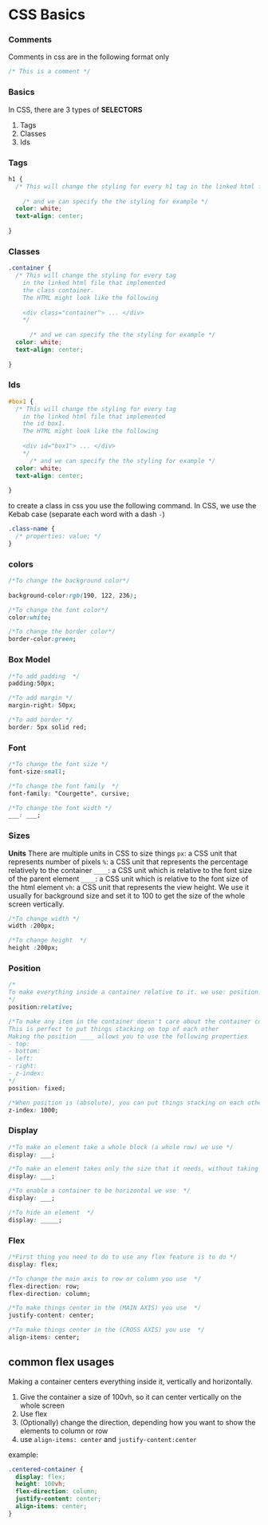# CSS Basics

### Comments

Comments in css are in the following format only

```css
/* This is a comment */
```

### Basics

In CSS, there are 3 types of **SELECTORS**

1. Tags
2. Classes
3. Ids

### Tags

```css
h1 {
  /* This will change the styling for every h1 tag in the linked html file */
  
    /* and we can specify the the styling for example */
  color: white;
  text-align: center;
  
}
```

### Classes

```css
.container {
  /* This will change the styling for every tag 
    in the linked html file that implemented 
    the class container. 
    The HTML might look like the following
    
    <div class="container"> ... </div>
    */
    
      /* and we can specify the the styling for example */
  color: white;
  text-align: center;
    
}
```

### Ids

```css
#box1 {
  /* This will change the styling for every tag 
    in the linked html file that implemented 
    the id box1. 
    The HTML might look like the following
    
    <div id="box1"> ... </div>
    */
      /* and we can specify the the styling for example */
  color: white;
  text-align: center;
    
}
```

to create a class in css you use the following command.
In CSS, we use the Kebab case (separate each word with a dash `-`)

```css
.class-name {
  /* properties: value; */
}
```

### colors

```css
/*To change the background color*/
 
background-color:rgb(190, 122, 236);

/*To change the font color*/
color:white;

/*To change the border color*/
border-color:green;
```

### Box Model

```css
/*To add padding  */
padding:50px;

/*To add margin */
margin-right: 50px;

/*To add border */
border: 5px solid red;
```

### Font

```css
/*To change the font size */
font-size:small;

/*To change the font family  */
font-family: "Courgette", cursive;

/*To change the font width */
___: ___;
```

### Sizes

**Units**
There are multiple units in CSS to size things
`px`: a CSS unit that represents number of pixels
`%`: a CSS unit that represents the percentage relatively to the container
`____`: a CSS unit which is relative to the font size of the parent element
`____`: a CSS unit which is relative to the font size of the html element
`vh`: a CSS unit that represents the view height. We use it usually for background size and set it to 100 to get the size of the whole screen vertically.

```css
/*To change width */
width :200px;

/*To change height  */
height :200px;
```

### Position

```css
/*
To make everything inside a container relative to it. we use: position: ___
*/
position:relative;

/*To make any item in the container doesn't care about the container content, and it doesn't mind being on top of the over elements we use position: ____
This is perfect to put things stacking on top of each other
Making the position ____ allows you to use the following properties
- top:
- bottom: 
- left: 
- right: 
- z-index: 
*/
position: fixed;

/*When position is (absolute), you can put things stacking on each other, but you can specify which element should be on visible on the top of another element, we use ___ and add a higher number to it */
z-index: 1000;
```

### Display

```css
/*To make an element take a whole block (a whole row) we use */
display: ___;

/*To make an element takes only the size that it needs, without taking a whole row  */
display: ___;

/*To enable a container to be horizontal we use  */
display: ___;

/*To hide an element  */
display: _____;
```

### Flex

```css
/*First thing you need to do to use any flex feature is to do */
display: flex;

/*To change the main axis to row or column you use  */
flex-direction: row;
flex-direction: column;

/*To make things center in the (MAIN AXIS) you use  */
justify-content: center;

/*To make things center in the (CROSS AXIS) you use  */
align-items: center;
```

## common flex usages

Making a container centers everything inside it, vertically and horizontally.

1. Give the container a size of 100vh, so it can center vertically on the whole screen
2. Use flex
3. (Optionally) change the direction, depending how you want to show the elements to column or row
4. use `align-items: center` and `justify-content:center`

example:

```css
.centered-container {
  display: flex;
  height: 100vh;
  flex-direction: column;
  justify-content: center;
  align-items: center;
}
```
